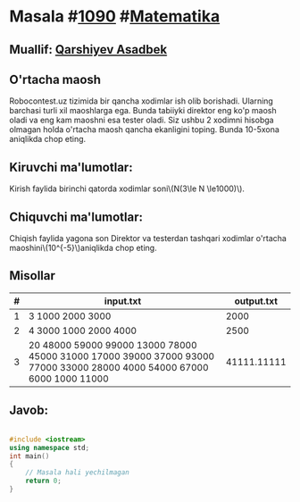 
<h1>Masala #<a href="https://robocontest.uz/tasks/1090">1090</a> #<a href="https://robocontest.uz/tasks?category=7">Matematika</a></h1>
<h2> Muallif: <a href="https://robocontest.uz/profile/asadbek">Qarshiyev Asadbek</a></h2>
<h2>O'rtacha maosh</h2>
<p>Robocontest.uz tizimida bir qancha xodimlar ish olib borishadi. Ularning barchasi turli xil maoshlarga ega. Bunda tabiiyki direktor eng ko'p maosh oladi va eng kam maoshni esa tester oladi. Siz ushbu 2 xodimni hisobga olmagan holda o'rtacha maosh qancha ekanligini toping. Bunda 10-5xona aniqlikda chop eting.</p>
<h2>Kiruvchi ma'lumotlar:</h2>
<p>Kirish faylida birinchi qatorda xodimlar soni\(N(3\le N \le1000)\).</p>
<h2>Chiquvchi ma'lumotlar:</h2>
<p>Chiqish faylida yagona son Direktor va testerdan tashqari xodimlar o'rtacha maoshini\(10^{-5}\)aniqlikda chop eting.</p>
<h2>Misollar</h2>
<table>
    <thead>
        <tr>
            <th>#</th>
            <th>input.txt</th>
            <th>output.txt</th>
        </tr>
    </thead>
    <tbody>
            <tr>
                <td>1</td>
                <td>3
1000 2000 3000</td>
                <td>2000</td>
            </tr>
            <tr>
                <td>2</td>
                <td>4
3000 1000 2000 4000</td>
                <td>2500</td>
            </tr>
            <tr>
                <td>3</td>
                <td>20
48000 59000 99000 13000 78000 45000 31000 17000 39000 37000 93000 77000 33000 28000 4000 54000 67000 6000 1000 11000</td>
                <td>41111.11111</td>
            </tr>
    </tbody>
    </table>
    
<h2>Javob:</h2>

######
```cpp
#include <iostream>
using namespace std;
int main()
{
    // Masala hali yechilmagan
    return 0;
}
```
